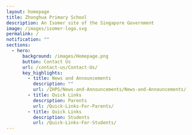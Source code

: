 ```yaml
---
layout: homepage
title: Zhonghua Primary School
description: An Isomer site of the Singapore Government
image: /images/isomer-logo.svg
permalink: /
notification: ""
sections:
  - hero:
      background: /images/Homepage.png
      button: Contact Us
      url: /contact-us/Contact-Us/
      key_highlights:
        - title: News and Announcements
          description: ""
          url: /ZHPS/News-and-Announcements/News-and-Announcements/
        - title: Quick Links
          description: Parents
          url: /Quick-Links-For-Parents/
        - title: Quick Links
          description: Students
          url: /Quick-Links-For-Students/
---
```


